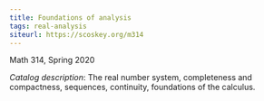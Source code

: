 ```yaml
---
title: Foundations of analysis
tags: real-analysis
siteurl: https://scoskey.org/m314
---
```


Math 314, Spring 2020<!--more-->

*Catalog description*: The real number system, completeness and compactness, sequences, continuity, foundations of the calculus.
